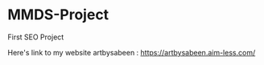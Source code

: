 # MMDS-Project
First SEO Project

Here's link to my website artbysabeen : https://artbysabeen.aim-less.com/
